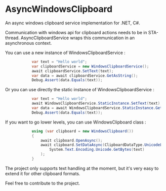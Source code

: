 # AsyncWindowsClipboard
An async windows clipboard service implementation for .NET, C#.

Communication with windows api for clipboard actions needs to be in STA-thread. AsyncClipboardService wraps this communication in an asynchronous context.

You can use a new instance of WindowsClipboardService :

```c#
            var text = "Hello world";
            var clipboardService = new WindowsClipboardService();
            await clipboardService.SetText(text);
            var data = await clipboardService.GetAsString();
            Debug.Assert(data.Equals(text));
```

Or you can use directly the static instance of WindowsClipboardService :
```c#
            var text = "Hello world";
            await WindowsClipboardService.StaticInstance.SetText(text);
            var data = await WindowsClipboardService.StaticInstance.GetAsString();
            Debug.Assert(data.Equals(text));
```

If you want to go lower levels, you can use WindowsClipboard class :

```c#
            using (var clipboard = new WindowsClipboard())
            {
                await clipboard.OpenAsync();
                await clipboard.SetDataAsync(ClipboardDataType.UnicodeLittleEndianText,
                    System.Text.Encoding.Unicode.GetBytes(text)
                );
            }
```

The project only supports text handling at the moment, but it's very easy to extend it for other clipboard formats.

Feel free to contribute to the project.
